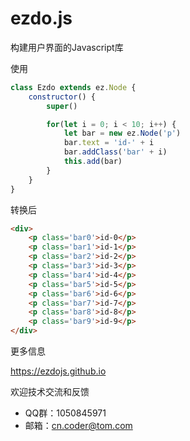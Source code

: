 # ezdo.js
构建用户界面的Javascript库



使用

```js
class Ezdo extends ez.Node {
    constructor() {
        super()

        for(let i = 0; i < 10; i++) {
            let bar = new ez.Node('p')
            bar.text = 'id-' + i
            bar.addClass('bar' + i)
            this.add(bar)
        }
    }
}
```

转换后

```html
<div>
    <p class='bar0'>id-0</p>
    <p class='bar1'>id-1</p>
    <p class='bar2'>id-2</p>
    <p class='bar3'>id-3</p>
    <p class='bar4'>id-4</p>
    <p class='bar5'>id-5</p>
    <p class='bar6'>id-6</p>
    <p class='bar7'>id-7</p>
    <p class='bar8'>id-8</p>
    <p class='bar9'>id-9</p>
</div>
```



更多信息

https://ezdojs.github.io



欢迎技术交流和反馈

- QQ群：1050845971
- 邮箱：cn.coder@tom.com

